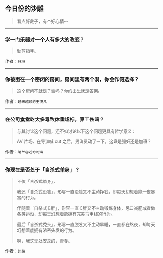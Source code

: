 ## 今日份的沙雕

> 看点好段子，有个好心情～


 
---

### 学一门乐器对一个人有多大的改变？

> 勤剪指甲。


作者：`林琳`

---

### 你被困在一个密闭的房间，房间里有两个洞，你会作何选择？

> 这个房间不就是子宫吗？你的出生就是答案。


作者：`越来越烦的王悦凡`

---

### 在公司食堂吃太多导致体重超标，算工伤吗？

> 与其讨论这个问题，还不如讨论以下这个问题更具有哲学意义：
> 
> AV 片场，在导演喊 cut 之后，男演员动了一下，这算是强奸还是加班？


作者：`纳兰容若的刘海`

---

### 你现在是否处于「自杀式单身」？

> 不仅「自杀式单身」，
> 
> 我还「自杀式没钱」，形容一直没钱又不主动挣钱，却每天幻想着能一夜暴富的行为。
> 
> 伴随着「自杀式长胖」，形容一直长胖又不主动锻炼身体，忌口减肥或者做各类运动，却每天幻想着能拥有完美马甲线的行为。
> 
> 最后「自杀式秃头」，形容一直脱发又不主动早睡，一直都在熬夜，却每天幻想着能拥有浓密头发的行为。
> 
> 啊，我这无处安放的，青春。


作者：`郭葭`